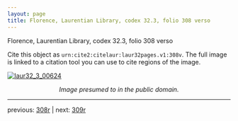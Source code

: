 ```yaml
---
layout: page
title: Florence, Laurentian Library, codex 32.3, folio 308 verso
---
```


Florence, Laurentian Library, codex 32.3, folio 308 verso

Cite this object as `urn:cite2:citelaur:laur32pages.v1:308v`.  The full image is linked to a citation tool you can use to cite regions of the image.

[![laur32_3_00624](http://www.homermultitext.org/iipsrv?IIIF=/project/homer/pyramidal/deepzoom/citelaur/laur32imgs/v1/laur32_3_00624.tif/full/800,/0/default.jpg)](http://www.homermultitext.org/ict2/?urn=urn:cite2:citelaur:laur32imgs.v1:laur32_3_00624) 

<p style="text-align: center; font-style: italic;">Image presumed to in the public domain.</p>

---

previous: [308r](../308r/) | next: [309r](../309r/)